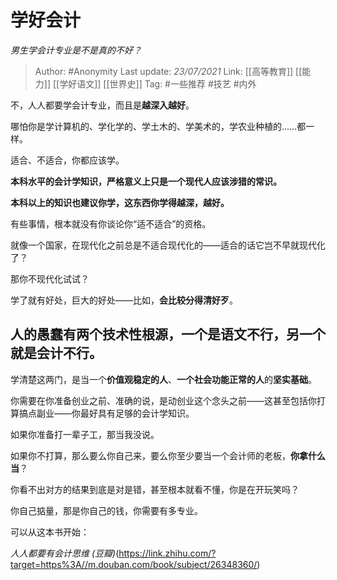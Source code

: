 # 学好会计
*男生学会计专业是不是真的不好？*

> Author: #Anonymity
> Last update: *23/07/2021*
> Link: [[高等教育]] [[能力]] [[学好语文]] [[世界史]]
> Tag: #一些推荐 #技艺 #内外

不，人人都要学会计专业，而且是**越深入越好**。

哪怕你是学计算机的、学化学的、学土木的、学美术的，学农业种植的……都一样。

适合、不适合，你都应该学。

**本科水平的会计学知识，严格意义上只是一个现代人应该涉猎的常识。**

**本科以上的知识也建议你学，这东西你学得越深，越好。**

有些事情，根本就没有你谈论你“适不适合”的资格。

就像一个国家，在现代化之前总是不适合现代化的——适合的话它岂不早就现代化了？

那你不现代化试试？

学了就有好处，巨大的好处——比如，**会比较分得清好歹**。

**人的愚蠢有两个技术性根源，一个是语文不行，另一个就是会计不行。**
-----------------------------------

学清楚这两门，是当一个**价值观稳定的人**、**一个社会功能正常的人**的**坚实基础**。

你需要在你准备创业之前、准确的说，是动创业这个念头之前——这甚至包括你打算搞点副业——你最好具有足够的会计学知识。

如果你准备打一辈子工，那当我没说。

如果你不打算，那么要么你自己来，要么你至少要当一个会计师的老板，**你拿什么当**？

你看不出对方的结果到底是对是错，甚至根本就看不懂，你是在开玩笑吗？

你自己掂量，那是你自己的钱，你需要有多专业。

可以从这本书开始：

*人人都要有会计思维 (豆瓣)*(https://link.zhihu.com/?target=https%3A//m.douban.com/book/subject/26348360/)
